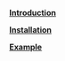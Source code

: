 **[Introduction](Introduction.md)**

**[Installation](Installation.md)**

**[Example](Example.md)**

